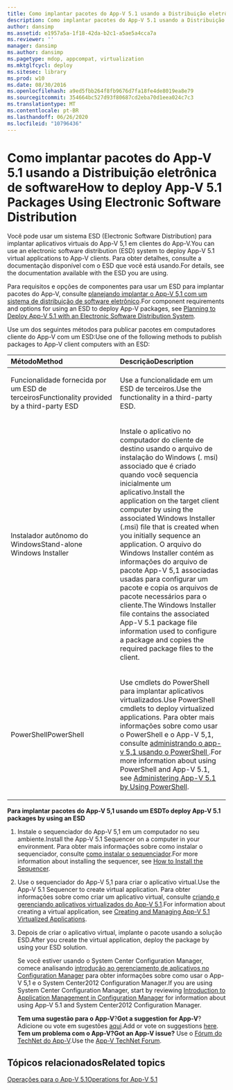 ```yaml
---
title: Como implantar pacotes do App-V 5.1 usando a Distribuição eletrônica de software
description: Como implantar pacotes do App-V 5.1 usando a Distribuição eletrônica de software
author: dansimp
ms.assetid: e1957a5a-1f18-42da-b2c1-a5ae5a4cca7a
ms.reviewer: ''
manager: dansimp
ms.author: dansimp
ms.pagetype: mdop, appcompat, virtualization
ms.mktglfcycl: deploy
ms.sitesec: library
ms.prod: w10
ms.date: 08/30/2016
ms.openlocfilehash: a9ed5fbb264f8fb9676d7fa18fe4de8019ea8e79
ms.sourcegitcommit: 354664bc527d93f80687cd2eba70d1eea024c7c3
ms.translationtype: MT
ms.contentlocale: pt-BR
ms.lasthandoff: 06/26/2020
ms.locfileid: "10796436"
---
```

# <span data-ttu-id="4d426-103">Como implantar pacotes do App-V 5.1 usando a Distribuição eletrônica de software</span><span class="sxs-lookup"><span data-stu-id="4d426-103">How to deploy App-V 5.1 Packages Using Electronic Software Distribution</span></span>


<span data-ttu-id="4d426-104">Você pode usar um sistema ESD (Electronic Software Distribution) para implantar aplicativos virtuais do App-V 5,1 em clientes do App-V.</span><span class="sxs-lookup"><span data-stu-id="4d426-104">You can use an electronic software distribution (ESD) system to deploy App-V 5.1 virtual applications to App-V clients.</span></span> <span data-ttu-id="4d426-105">Para obter detalhes, consulte a documentação disponível com o ESD que você está usando.</span><span class="sxs-lookup"><span data-stu-id="4d426-105">For details, see the documentation available with the ESD you are using.</span></span>

<span data-ttu-id="4d426-106">Para requisitos e opções de componentes para usar um ESD para implantar pacotes do App-V, consulte [planejando implantar o App-V 5,1 com um sistema de distribuição de software eletrônico](planning-to-deploy-app-v-51-with-an-electronic-software-distribution-system.md).</span><span class="sxs-lookup"><span data-stu-id="4d426-106">For component requirements and options for using an ESD to deploy App-V packages, see [Planning to Deploy App-V 5.1 with an Electronic Software Distribution System](planning-to-deploy-app-v-51-with-an-electronic-software-distribution-system.md).</span></span>

<span data-ttu-id="4d426-107">Use um dos seguintes métodos para publicar pacotes em computadores cliente do App-V com um ESD:</span><span class="sxs-lookup"><span data-stu-id="4d426-107">Use one of the following methods to publish packages to App-V client computers with an ESD:</span></span>

<table>
<colgroup>
<col width="50%" />
<col width="50%" />
</colgroup>
<thead>
<tr class="header">
<th align="left"><span data-ttu-id="4d426-108">Método</span><span class="sxs-lookup"><span data-stu-id="4d426-108">Method</span></span></th>
<th align="left"><span data-ttu-id="4d426-109">Descrição</span><span class="sxs-lookup"><span data-stu-id="4d426-109">Description</span></span></th>
</tr>
</thead>
<tbody>
<tr class="odd">
<td align="left"><p><span data-ttu-id="4d426-110">Funcionalidade fornecida por um ESD de terceiros</span><span class="sxs-lookup"><span data-stu-id="4d426-110">Functionality provided by a third-party ESD</span></span></p></td>
<td align="left"><p><span data-ttu-id="4d426-111">Use a funcionalidade em um ESD de terceiros.</span><span class="sxs-lookup"><span data-stu-id="4d426-111">Use the functionality in a third-party ESD.</span></span></p></td>
</tr>
<tr class="even">
<td align="left"><p><span data-ttu-id="4d426-112">Instalador autônomo do Windows</span><span class="sxs-lookup"><span data-stu-id="4d426-112">Stand-alone Windows Installer</span></span></p></td>
<td align="left"><p><span data-ttu-id="4d426-113">Instale o aplicativo no computador do cliente de destino usando o arquivo de instalação do Windows (. msi) associado que é criado quando você sequencia inicialmente um aplicativo.</span><span class="sxs-lookup"><span data-stu-id="4d426-113">Install the application on the target client computer by using the associated Windows Installer (.msi) file that is created when you initially sequence an application.</span></span> <span data-ttu-id="4d426-114">O arquivo do Windows Installer contém as informações do arquivo de pacote App-V 5,1 associadas usadas para configurar um pacote e copia os arquivos de pacote necessários para o cliente.</span><span class="sxs-lookup"><span data-stu-id="4d426-114">The Windows Installer file contains the associated App-V 5.1 package file information used to configure a package and copies the required package files to the client.</span></span></p></td>
</tr>
<tr class="odd">
<td align="left"><p><span data-ttu-id="4d426-115">PowerShell</span><span class="sxs-lookup"><span data-stu-id="4d426-115">PowerShell</span></span></p></td>
<td align="left"><p><span data-ttu-id="4d426-116">Use cmdlets do PowerShell para implantar aplicativos virtualizados.</span><span class="sxs-lookup"><span data-stu-id="4d426-116">Use PowerShell cmdlets to deploy virtualized applications.</span></span> <span data-ttu-id="4d426-117">Para obter mais informações sobre como usar o PowerShell e o App-V 5,1, consulte <a href="administering-app-v-51-by-using-powershell.md" data-raw-source="[Administering App-V 5.1 by Using PowerShell](administering-app-v-51-by-using-powershell.md)"> administrando o app-v 5,1 usando o PowerShell </a> .</span><span class="sxs-lookup"><span data-stu-id="4d426-117">For more information about using PowerShell and App-V 5.1, see <a href="administering-app-v-51-by-using-powershell.md" data-raw-source="[Administering App-V 5.1 by Using PowerShell](administering-app-v-51-by-using-powershell.md)">Administering App-V 5.1 by Using PowerShell</a>.</span></span></p></td>
</tr>
</tbody>
</table>

 

**<span data-ttu-id="4d426-118">Para implantar pacotes do App-V 5,1 usando um ESD</span><span class="sxs-lookup"><span data-stu-id="4d426-118">To deploy App-V 5.1 packages by using an ESD</span></span>**

1.  <span data-ttu-id="4d426-119">Instale o sequenciador do App-V 5,1 em um computador no seu ambiente.</span><span class="sxs-lookup"><span data-stu-id="4d426-119">Install the App-V 5.1 Sequencer on a computer in your environment.</span></span> <span data-ttu-id="4d426-120">Para obter mais informações sobre como instalar o sequenciador, consulte [como instalar o sequenciador](how-to-install-the-sequencer-51beta-gb18030.md).</span><span class="sxs-lookup"><span data-stu-id="4d426-120">For more information about installing the sequencer, see [How to Install the Sequencer](how-to-install-the-sequencer-51beta-gb18030.md).</span></span>

2.  <span data-ttu-id="4d426-121">Use o sequenciador do App-V 5,1 para criar o aplicativo virtual.</span><span class="sxs-lookup"><span data-stu-id="4d426-121">Use the App-V 5.1 Sequencer to create virtual application.</span></span> <span data-ttu-id="4d426-122">Para obter informações sobre como criar um aplicativo virtual, consulte [criando e gerenciando aplicativos virtualizados do App-V 5,1](creating-and-managing-app-v-51-virtualized-applications.md).</span><span class="sxs-lookup"><span data-stu-id="4d426-122">For information about creating a virtual application, see [Creating and Managing App-V 5.1 Virtualized Applications](creating-and-managing-app-v-51-virtualized-applications.md).</span></span>

3.  <span data-ttu-id="4d426-123">Depois de criar o aplicativo virtual, implante o pacote usando a solução ESD.</span><span class="sxs-lookup"><span data-stu-id="4d426-123">After you create the virtual application, deploy the package by using your ESD solution.</span></span>

    <span data-ttu-id="4d426-124">Se você estiver usando o System Center Configuration Manager, comece analisando [introdução ao gerenciamento de aplicativos no Configuration Manager](https://go.microsoft.com/fwlink/?LinkId=281816) para obter informações sobre como usar o App-V 5,1 e o System Center2012 Configuration Manager.</span><span class="sxs-lookup"><span data-stu-id="4d426-124">If you are using System Center Configuration Manager, start by reviewing [Introduction to Application Management in Configuration Manager](https://go.microsoft.com/fwlink/?LinkId=281816) for information about using App-V 5.1 and System Center2012 Configuration Manager.</span></span>

    <span data-ttu-id="4d426-125">**Tem uma sugestão para o App-V**?</span><span class="sxs-lookup"><span data-stu-id="4d426-125">**Got a suggestion for App-V**?</span></span> <span data-ttu-id="4d426-126">Adicione ou vote em sugestões [aqui](http://appv.uservoice.com/forums/280448-microsoft-application-virtualization).</span><span class="sxs-lookup"><span data-stu-id="4d426-126">Add or vote on suggestions [here](http://appv.uservoice.com/forums/280448-microsoft-application-virtualization).</span></span> **<span data-ttu-id="4d426-127">Tem um problema com o App-V?</span><span class="sxs-lookup"><span data-stu-id="4d426-127">Got an App-V issue?</span></span>** <span data-ttu-id="4d426-128">Use o [Fórum do TechNet do App-V](https://social.technet.microsoft.com/Forums/home?forum=mdopappv).</span><span class="sxs-lookup"><span data-stu-id="4d426-128">Use the [App-V TechNet Forum](https://social.technet.microsoft.com/Forums/home?forum=mdopappv).</span></span>

## <span data-ttu-id="4d426-129">Tópicos relacionados</span><span class="sxs-lookup"><span data-stu-id="4d426-129">Related topics</span></span>


[<span data-ttu-id="4d426-130">Operações para o App-V 5.1</span><span class="sxs-lookup"><span data-stu-id="4d426-130">Operations for App-V 5.1</span></span>](operations-for-app-v-51.md)

 

 





